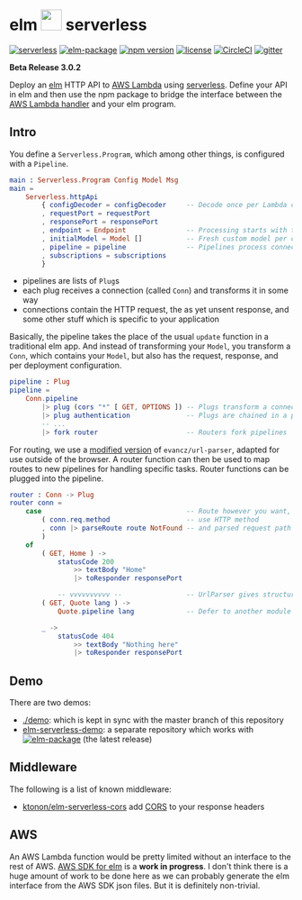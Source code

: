 # elm <img src="https://raw.githubusercontent.com/ktonon/elm-serverless/master/es-logo-small.png" width="37"> serverless

[![serverless](http://public.serverless.com/badges/v3.svg)](http://www.serverless.com)
[![elm-package](https://img.shields.io/badge/elm-3.0.2-blue.svg)](http://package.elm-lang.org/packages/ktonon/elm-serverless/latest)
[![npm version](https://img.shields.io/npm/v/elm-serverless.svg)](https://www.npmjs.com/package/elm-serverless)
[![license](https://img.shields.io/github/license/mashape/apistatus.svg)](https://github.com/ktonon/elm-serverless/blob/master/LICENSE.txt)
[![CircleCI](https://img.shields.io/circleci/project/github/ktonon/elm-serverless/master.svg)](https://circleci.com/gh/ktonon/elm-serverless)
[![gitter](https://img.shields.io/gitter/room/elm-serverless/Lobby.svg)](https://gitter.im/elm-serverless/Lobby)

__Beta Release 3.0.2__

Deploy an [elm][] HTTP API to [AWS Lambda][] using [serverless][]. Define your API in elm and then use the npm package to bridge the interface between the [AWS Lambda handler][] and your elm program.


## Intro
You define a `Serverless.Program`, which among other things, is configured with a `Pipeline`.

```elm
main : Serverless.Program Config Model Msg
main =
    Serverless.httpApi
        { configDecoder = configDecoder     -- Decode once per Lambda container
        , requestPort = requestPort
        , responsePort = responsePort
        , endpoint = Endpoint               -- Processing starts with this msg
        , initialModel = Model []           -- Fresh custom model per connection
        , pipeline = pipeline               -- Pipelines process connections
        , subscriptions = subscriptions
        }

```

* pipelines are lists of `Plug`s
* each plug receives a connection (called `Conn`) and transforms it in some way
* connections contain the HTTP request, the as yet unsent response, and some other stuff which is specific to your application

Basically, the pipeline takes the place of the usual `update` function in a traditional elm app. And instead of transforming your `Model`, you transform a `Conn`, which contains your `Model`, but also has the request, response, and per deployment configuration.

```elm
pipeline : Plug
pipeline =
    Conn.pipeline
        |> plug (cors "*" [ GET, OPTIONS ]) -- Plugs transform a connection
        |> plug authentication              -- Plugs are chained in a pipeline
        -- ...
        |> fork router                      -- Routers fork pipelines

```

For routing, we use a [modified version](http://package.elm-lang.org/packages/ktonon/url-parser/latest/) of `evancz/url-parser`, adapted for use outside of the browser. A router function can then be used to map routes to new pipelines for handling specific tasks. Router functions can be plugged into the pipeline.

```elm
router : Conn -> Plug
router conn =
    case                                    -- Route however you want, here we
        ( conn.req.method                   -- use HTTP method
        , conn |> parseRoute route NotFound -- and parsed request path
        )
    of
        ( GET, Home ) ->
            statusCode 200
                >> textBody "Home"
                |> toResponder responsePort

            -- vvvvvvvvvv --                -- UrlParser gives structured routes
        ( GET, Quote lang ) ->
            Quote.pipeline lang             -- Defer to another module

        _ ->
            statusCode 404
                >> textBody "Nothing here"
                |> toResponder responsePort
```

## Demo

There are two demos:

* [./demo][]: which is kept in sync with the master branch of this repository
* [elm-serverless-demo][]: a separate repository which works with [![elm-package](https://img.shields.io/badge/elm--serverless-3.0.2-blue.svg)](http://package.elm-lang.org/packages/ktonon/elm-serverless/latest) (the latest release)

## Middleware

The following is a list of known middleware:

* [ktonon/elm-serverless-cors][] add [CORS][] to your response headers

## AWS

An AWS Lambda function would be pretty limited without an interface to the rest of AWS. [AWS SDK for elm][] is a __work in progress__. I don't think there is a huge amount of work to be done here as we can probably generate the elm interface from the AWS SDK json files. But it is definitely non-trivial.

[http://localhost:8000]:http://localhost:8000
[AWS Lambda]:https://aws.amazon.com/lambda
[AWS Lambda handler]:http://docs.aws.amazon.com/lambda/latest/dg/nodejs-prog-model-handler.html
[AWS SDK for elm]:https://github.com/ktonon/aws-sdk-elm
[CORS]:https://en.wikipedia.org/wiki/Cross-origin_resource_sharing
[./demo]:https://github.com/ktonon/elm-serverless/blob/master/demo
[elm-serverless]:https://www.npmjs.com/package/elm-serverless
[elm-serverless-demo]:https://github.com/ktonon/elm-serverless-demo
[elm-webpack-loader]:https://github.com/elm-community/elm-webpack-loader
[elm]:http://elm-lang.org/
[evanc/url-parser]:http://package.elm-lang.org/packages/evancz/url-parser/latest
[gitter]:https://gitter.im/elm-serverless/Lobby
[JWT]:https://jwt.io/
[ktonon/elm-serverless]:http://package.elm-lang.org/packages/ktonon/elm-serverless/latest
[ktonon/elm-serverless-cors]:https://github.com/ktonon/elm-serverless-cors
[serverless-webpack]:https://github.com/elastic-coders/serverless-webpack
[serverless]:https://github.com/serverless/serverless
[webpack]:https://webpack.github.io/
